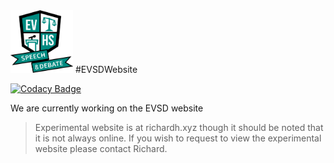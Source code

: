<img src="./evsdlogo.png" width="100" height="100">
#EVSDWebsite

[![Codacy Badge](https://api.codacy.com/project/badge/Grade/dd460c66b0d6487da12ef55cf8ea0ea2)](https://www.codacy.com/app/aeolyus/EVSDWebsite?utm_source=github.com&amp;utm_medium=referral&amp;utm_content=EVSD/EVSDWebsite&amp;utm_campaign=Badge_Grade)

We are currently working on the EVSD website
> Experimental website is at richardh.xyz though it should be noted that it is not always online. If you wish to request to view the experimental website please contact Richard.